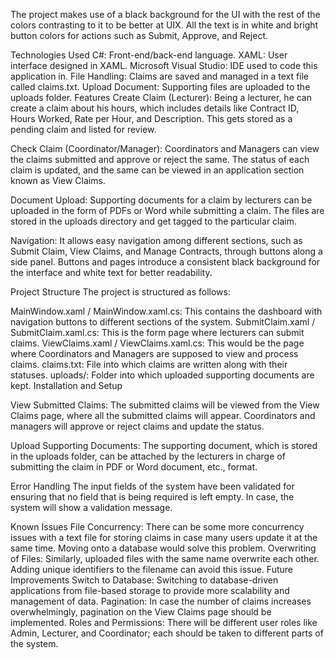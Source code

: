 The project makes use of a black background for the UI with the rest of the colors contrasting to it to be better at UIX. All the text is in white and bright button colors for actions such as Submit, Approve, and Reject.

Technologies Used
C#: Front-end/back-end language.
XAML: User interface designed in XAML.
Microsoft Visual Studio: IDE used to code this application in.
File Handling: Claims are saved and managed in a text file called claims.txt.
Upload Document: Supporting files are uploaded to the uploads folder.
Features
Create Claim (Lecturer):
Being a lecturer, he can create a claim about his hours, which includes details like Contract ID, Hours Worked, Rate per Hour, and Description. This gets stored as a pending claim and listed for review.

Check Claim (Coordinator/Manager):
Coordinators and Managers can view the claims submitted and approve or reject the same. The status of each claim is updated, and the same can be viewed in an application section known as View Claims.

Document Upload:
Supporting documents for a claim by lecturers can be uploaded in the form of PDFs or Word while submitting a claim. The files are stored in the uploads directory and get tagged to the particular claim.

Navigation:
It allows easy navigation among different sections, such as Submit Claim, View Claims, and Manage Contracts, through buttons along a side panel. Buttons and pages introduce a consistent black background for the interface and white text for better readability.

Project Structure
The project is structured as follows:

MainWindow.xaml / MainWindow.xaml.cs: This contains the dashboard with navigation buttons to different sections of the system.
SubmitClaim.xaml / SubmitClaim.xaml.cs: This is the form page where lecturers can submit claims.
ViewClaims.xaml / ViewClaims.xaml.cs: This would be the page where Coordinators and Managers are supposed to view and process claims.
claims.txt: File into which claims are written along with their statuses.
uploads/: Folder into which uploaded supporting documents are kept.
Installation and Setup


View Submitted Claims:
The submitted claims will be viewed from the View Claims page, where all the submitted claims will appear. Coordinators and managers will approve or reject claims and update the status.

Upload Supporting Documents:
The supporting document, which is stored in the uploads folder, can be attached by the lecturers in charge of submitting the claim in PDF or Word document, etc., format.

Error Handling
The input fields of the system have been validated for ensuring that no field that is being required is left empty. In case, the system will show a validation message.

Known Issues
File Concurrency: There can be some more concurrency issues with a text file for storing claims in case many users update it at the same time. Moving onto a database would solve this problem.
Overwriting of Files: Similarly, uploaded files with the same name overwrite each other. Adding unique identifiers to the filename can avoid this issue.
Future Improvements
Switch to Database: Switching to database-driven applications from file-based storage to provide more scalability and management of data.
Pagination: In case the number of claims increases overwhelmingly, pagination on the View Claims page should be implemented. Roles and Permissions: There will be different user roles like Admin, Lecturer, and Coordinator; each should be taken to different parts of the system.
